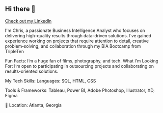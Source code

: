 ## Hi there 👋

[Check out my LinkedIn]([https://www.linkedin.com/in/your-linkedin-username](https://www.linkedin.com/in/chris-daniele/))



I'm Chris, a passionate Business Intelligence Analyst who focuses on delivering high-quality results through data-driven solutions. I’ve gained  experience working on projects that require attention to detail, creative problem-solving, and collaboration through my BIA Bootcamp from TripleTen

Fun Facts:
I’m a huge fan of films, photography, and tech.
What I'm Looking For:
I’m open to participating in outsourcing projects and collaborating on results-oriented solutions.

My Tech Skills:
Languages: SQL, HTML, CSS

Tools & Frameworks: Tableau, Power BI, Adobe Photoshop, Illustrator, XD, Figma

📍 Location:
Atlanta, Georgia
